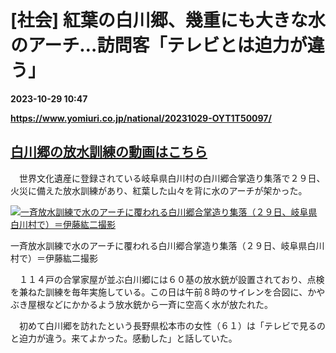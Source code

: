 # [社会] 紅葉の白川郷、幾重にも大きな水のアーチ…訪問客「テレビとは迫力が違う」

**2023-10-29 10:47**

**https://www.yomiuri.co.jp/national/20231029-OYT1T50097/**

[白川郷の放水訓練の動画はこちら](https://www.yomiuri.co.jp/stream/1/22332/)
------------------------------------------------------------

　世界文化遺産に登録されている岐阜県白川村の白川郷合掌造り集落で２９日、火災に備えた放水訓練があり、紅葉した山々を背に水のアーチが架かった。

[![一斉放水訓練で水のアーチに覆われる白川郷合掌造り集落（２９日、岐阜県白川村で）＝伊藤紘二撮影](https://www.yomiuri.co.jp/media/2023/10/20231029-OYT1I50082-1.jpg)](https://www.yomiuri.co.jp/pluralphoto/20231029-OYT1I50082/)

一斉放水訓練で水のアーチに覆われる白川郷合掌造り集落（２９日、岐阜県白川村で）＝伊藤紘二撮影

　１１４戸の合掌家屋が並ぶ白川郷には６０基の放水銃が設置されており、点検を兼ねた訓練を毎年実施している。この日は午前８時のサイレンを合図に、かやぶき屋根などにかかるよう放水銃から一斉に空高く水が放たれた。

　初めて白川郷を訪れたという長野県松本市の女性（６１）は「テレビで見るのと迫力が違う。来てよかった。感動した」と話していた。
